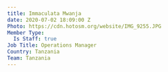 ```yaml
---
title: Immaculata Mwanja
date: 2020-07-02 18:09:00 Z
Photo: https://cdn.hotosm.org/website/IMG_9255.JPG
Member Type:
  Is Staff: true
Job Title: Operations Manager
Country: Tanzania
Team: Tanzania
---
```


